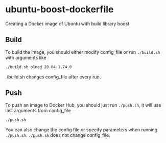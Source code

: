 # ubuntu-boost-dockerfile
Creating a Docker image of Ubuntu with build library boost

## Build
To build the image, you should either modify config_file or run `./build.sh` with arguments like

```bash
./build.sh olned 20.04 1.74.0
```

./build.sh changes config_file after every run.


## Push
To push an image to Docker Hub, you should just run `./push.sh`, it will use last arguments from config_file

```bash
./push.sh
```

You can also change the config file or specify parameters when running `./push.sh`.
`./push.sh` does not change config_file.